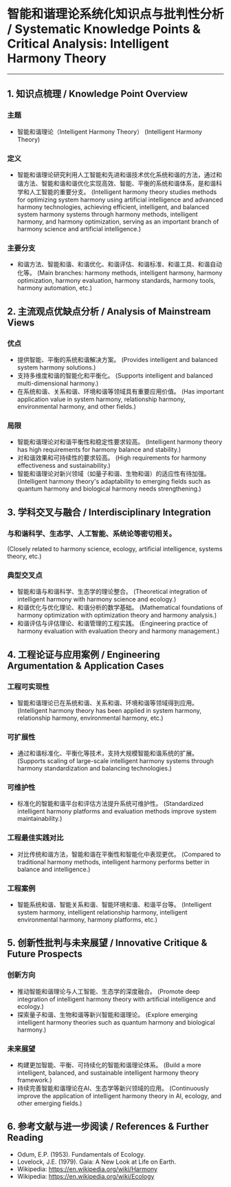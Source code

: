 # 智能和谐理论系统化知识点与批判性分析 / Systematic Knowledge Points & Critical Analysis: Intelligent Harmony Theory

---

## 1. 知识点梳理 / Knowledge Point Overview

### 主题
- 智能和谐理论（Intelligent Harmony Theory）
  (Intelligent Harmony Theory)

### 定义
- 智能和谐理论研究利用人工智能和先进和谐技术优化系统和谐的方法，通过和谐方法、智能和谐和谐优化实现高效、智能、平衡的系统和谐体系，是和谐科学和人工智能的重要分支。
  (Intelligent harmony theory studies methods for optimizing system harmony using artificial intelligence and advanced harmony technologies, achieving efficient, intelligent, and balanced system harmony systems through harmony methods, intelligent harmony, and harmony optimization, serving as an important branch of harmony science and artificial intelligence.)

### 主要分支
- 和谐方法、智能和谐、和谐优化、和谐评估、和谐标准、和谐工具、和谐自动化等。
  (Main branches: harmony methods, intelligent harmony, harmony optimization, harmony evaluation, harmony standards, harmony tools, harmony automation, etc.)

## 2. 主流观点优缺点分析 / Analysis of Mainstream Views

### 优点
- 提供智能、平衡的系统和谐解决方案。
  (Provides intelligent and balanced system harmony solutions.)
- 支持多维度和谐的智能化和平衡化。
  (Supports intelligent and balanced multi-dimensional harmony.)
- 在系统和谐、关系和谐、环境和谐等领域具有重要应用价值。
  (Has important application value in system harmony, relationship harmony, environmental harmony, and other fields.)

### 局限
- 智能和谐理论对和谐平衡性和稳定性要求较高。
  (Intelligent harmony theory has high requirements for harmony balance and stability.)
- 对和谐效果和可持续性的要求较高。
  (High requirements for harmony effectiveness and sustainability.)
- 智能和谐理论对新兴领域（如量子和谐、生物和谐）的适应性有待加强。
  (Intelligent harmony theory's adaptability to emerging fields such as quantum harmony and biological harmony needs strengthening.)

## 3. 学科交叉与融合 / Interdisciplinary Integration

### 与和谐科学、生态学、人工智能、系统论等密切相关。
  (Closely related to harmony science, ecology, artificial intelligence, systems theory, etc.)

### 典型交叉点
- 智能和谐与和谐科学、生态学的理论整合。
  (Theoretical integration of intelligent harmony with harmony science and ecology.)
- 和谐优化与优化理论、和谐分析的数学基础。
  (Mathematical foundations of harmony optimization with optimization theory and harmony analysis.)
- 和谐评估与评估理论、和谐管理的工程实践。
  (Engineering practice of harmony evaluation with evaluation theory and harmony management.)

## 4. 工程论证与应用案例 / Engineering Argumentation & Application Cases

### 工程可实现性
- 智能和谐理论已在系统和谐、关系和谐、环境和谐等领域得到应用。
  (Intelligent harmony theory has been applied in system harmony, relationship harmony, environmental harmony, etc.)

### 可扩展性
- 通过和谐标准化、平衡化等技术，支持大规模智能和谐系统的扩展。
  (Supports scaling of large-scale intelligent harmony systems through harmony standardization and balancing technologies.)

### 可维护性
- 标准化的智能和谐平台和评估方法提升系统可维护性。
  (Standardized intelligent harmony platforms and evaluation methods improve system maintainability.)

### 工程最佳实践对比
- 对比传统和谐方法，智能和谐在平衡性和智能化中表现更优。
  (Compared to traditional harmony methods, intelligent harmony performs better in balance and intelligence.)

### 工程案例
- 智能系统和谐、智能关系和谐、智能环境和谐、和谐平台等。
  (Intelligent system harmony, intelligent relationship harmony, intelligent environmental harmony, harmony platforms, etc.)

## 5. 创新性批判与未来展望 / Innovative Critique & Future Prospects

### 创新方向
- 推动智能和谐理论与人工智能、生态学的深度融合。
  (Promote deep integration of intelligent harmony theory with artificial intelligence and ecology.)
- 探索量子和谐、生物和谐等新兴智能和谐理论。
  (Explore emerging intelligent harmony theories such as quantum harmony and biological harmony.)

### 未来展望
- 构建更加智能、平衡、可持续化的智能和谐理论体系。
  (Build a more intelligent, balanced, and sustainable intelligent harmony theory framework.)
- 持续完善智能和谐理论在AI、生态学等新兴领域的应用。
  (Continuously improve the application of intelligent harmony theory in AI, ecology, and other emerging fields.)

## 6. 参考文献与进一步阅读 / References & Further Reading

- Odum, E.P. (1953). Fundamentals of Ecology.
- Lovelock, J.E. (1979). Gaia: A New Look at Life on Earth.
- Wikipedia: <https://en.wikipedia.org/wiki/Harmony>
- Wikipedia: <https://en.wikipedia.org/wiki/Ecology> 